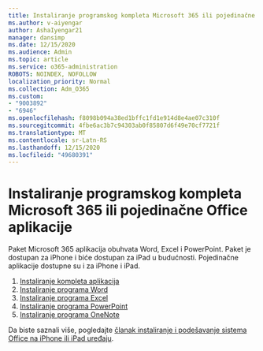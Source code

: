 ```yaml
---
title: Instaliranje programskog kompleta Microsoft 365 ili pojedinačne Office aplikacije
ms.author: v-aiyengar
author: AshaIyengar21
manager: dansimp
ms.date: 12/15/2020
ms.audience: Admin
ms.topic: article
ms.service: o365-administration
ROBOTS: NOINDEX, NOFOLLOW
localization_priority: Normal
ms.collection: Adm_O365
ms.custom:
- "9003892"
- "6946"
ms.openlocfilehash: f8098b094a38ed1bffc1fd1e914d8e4ae07c310f
ms.sourcegitcommit: 4fbe6ac3b7c94303ab0f85807d6f49e70cf7721f
ms.translationtype: MT
ms.contentlocale: sr-Latn-RS
ms.lasthandoff: 12/15/2020
ms.locfileid: "49680391"
---
```

# <a name="install-the-microsoft-365-app-bundle-or-an-individual-office-app"></a>Instaliranje programskog kompleta Microsoft 365 ili pojedinačne Office aplikacije

Paket Microsoft 365 aplikacija obuhvata Word, Excel i PowerPoint. Paket je dostupan za iPhone i biće dostupan za iPad u budućnosti. Pojedinačne aplikacije dostupne su i za iPhone i iPad.

1. [Instaliranje kompleta aplikacija](https://go.microsoft.com/fwlink/?linkid=2136762)
1. [Instaliranje programa Word](https://go.microsoft.com/fwlink/?linkid=2136974)
1. [Instaliranje programa Excel](https://go.microsoft.com/fwlink/?linkid=2136975)
1. [Instaliranje programa PowerPoint](https://go.microsoft.com/fwlink/?linkid=2136882)
1. [Instaliranje programa OneNote](https://go.microsoft.com/fwlink/?linkid=2136883)

Da biste saznali više, pogledajte [članak instaliranje i podešavanje sistema Office na iPhone ili iPad uređaju](https://go.microsoft.com/fwlink/?linkid=2135560).
